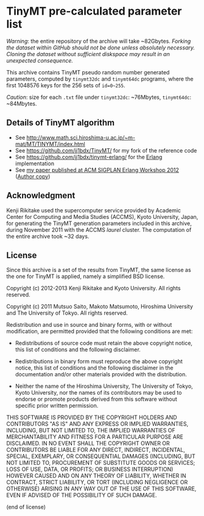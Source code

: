 # TinyMT pre-calculated parameter list

*Warning*: the entire repository of the archive will take ~82Gbytes.
*Forking the dataset within GitHub should not be done unless absolutely necessary.*
*Cloning the dataset without sufficient diskspace may result in an unexpected consequence.*

This archive contains TinyMT pseudo random number generated parameters,
computed by `tinymt32dc` and `tinymt64dc` programs, where the first 1048576
keys for the 256 sets of `id=0~255`.

*Caution*: size for each `.txt` file under `tinymt32dc`: ~76Mbytes, `tinymt64dc`: ~84Mbytes.

## Details of TinyMT algorithm

* See <http://www.math.sci.hiroshima-u.ac.jp/~m-mat/MT/TINYMT/index.html>
* See <https://github.com/jj1bdx/TinyMT/> for my fork of the reference code
* See <https://github.com/jj1bdx/tinymt-erlang/> for the [Erlang](http://www.erlang.org/) implementation
* See [my paper published at ACM SIGPLAN Erlang Workshop 2012](http://doi.acm.org/10.1145/2364489.2364504)
  ([Author copy](http://doi.acm.org/10.1145/2364489.2364504))

## Acknowledgment

Kenji Rikitake used the supercomputer service provided by Academic
Center for Computing and Media Studies (ACCMS), Kyoto University, Japan, 
for generating the TinyMT generation parameters included in this archive,
during November 2011 with the ACCMS *laurel* cluster.
The computation of the entire archive took ~32 days.

## License

Since this archive is a set of the results from TinyMT,
the same license as the one for TinyMT is applied,
namely a simplified BSD license.

Copyright (c) 2012-2013 Kenji Rikitake and Kyoto University. 
All rights reserved.

Copyright (c) 2011 Mutsuo Saito, Makoto Matsumoto, Hiroshima
University and The University of Tokyo. All rights reserved.

Redistribution and use in source and binary forms, with or without
modification, are permitted provided that the following conditions are
met:

* Redistributions of source code must retain the above copyright
  notice, this list of conditions and the following disclaimer.

* Redistributions in binary form must reproduce the above
  copyright notice, this list of conditions and the following
  disclaimer in the documentation and/or other materials provided
  with the distribution.

* Neither the name of the Hiroshima University, The University of
  Tokyo, Kyoto University, nor the names of its contributors may be
  used to endorse or promote products derived from this software
  without specific prior written permission.

THIS SOFTWARE IS PROVIDED BY THE COPYRIGHT HOLDERS AND CONTRIBUTORS
"AS IS" AND ANY EXPRESS OR IMPLIED WARRANTIES, INCLUDING, BUT NOT
LIMITED TO, THE IMPLIED WARRANTIES OF MERCHANTABILITY AND FITNESS FOR
A PARTICULAR PURPOSE ARE DISCLAIMED. IN NO EVENT SHALL THE COPYRIGHT
OWNER OR CONTRIBUTORS BE LIABLE FOR ANY DIRECT, INDIRECT, INCIDENTAL,
SPECIAL, EXEMPLARY, OR CONSEQUENTIAL DAMAGES (INCLUDING, BUT NOT
LIMITED TO, PROCUREMENT OF SUBSTITUTE GOODS OR SERVICES; LOSS OF USE,
DATA, OR PROFITS; OR BUSINESS INTERRUPTION) HOWEVER CAUSED AND ON ANY
THEORY OF LIABILITY, WHETHER IN CONTRACT, STRICT LIABILITY, OR TORT
(INCLUDING NEGLIGENCE OR OTHERWISE) ARISING IN ANY WAY OUT OF THE USE
OF THIS SOFTWARE, EVEN IF ADVISED OF THE POSSIBILITY OF SUCH DAMAGE.

(end of license)
